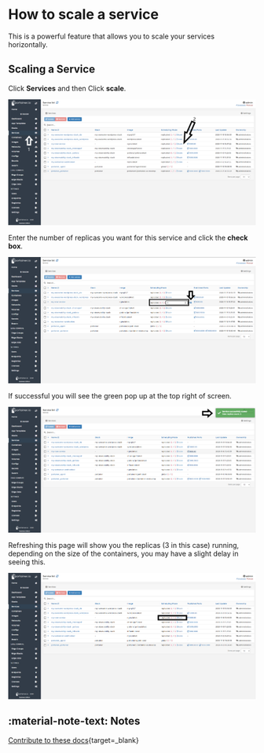 # How to scale a service

This is a powerful feature that allows you to scale your services horizontally.

## Scaling a Service

Click <b>Services</b> and then Click <b>scale</b>.

![scale](assets/scale_1.png)

Enter the number of replicas you want for this service and click the <b>check box</b>.

![scale](assets/scale_2.png)

If successful you will see the green pop up at the top right of screen. 

![scale](assets/scale_3.png)

Refreshing this page will show you the replicas (3 in this case) running, depending on the size of the containers, you may have a slight delay in seeing this.

![scale](assets/scale_4.png)

## :material-note-text: Notes

[Contribute to these docs](https://github.com/portainer/portainer-docs/blob/master/contributing.md){target=_blank}